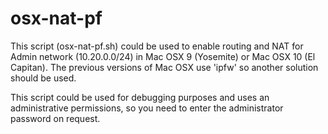 osx-nat-pf
==========

This script (osx-nat-pf.sh) could be used to enable routing and NAT for Admin
network (10.20.0.0/24) in Mac OSX 9 (Yosemite) or Mac OSX 10 (El Capitan). The
previous versions of Mac OSX use 'ipfw' so another solution should be used.

This script could be used for debugging purposes and uses an administrative
permissions, so you need to enter the administrator password on request.

